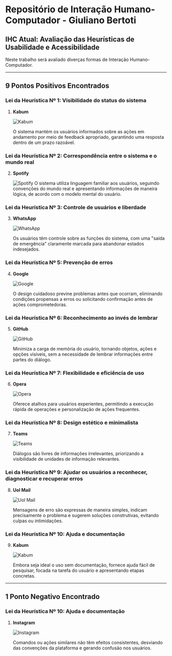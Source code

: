 # Repositório de Interação Humano-Computador - Giuliano Bertoti

## IHC Atual: Avaliação das Heurísticas de Usabilidade e Acessibilidade

Neste trabalho será avaliado diverças formas de Interação Humano-Computador. 

---

## 9 Pontos Positivos Encontrados

### Lei da Heurística Nº 1: Visibilidade do status do sistema

1. **Kabum**

   ![Kabum](./img/1Kabum.jpg)
   
   O sistema mantém os usuários informados sobre as ações em andamento por meio de feedback apropriado, garantindo uma resposta dentro de um prazo razoável.

### Lei da Heurística Nº 2: Correspondência entre o sistema e o mundo real

2. **Spotify**

   ![Spotify](./img/2Spot.jpg)
   O sistema utiliza linguagem familiar aos usuários, seguindo convenções do mundo real e apresentando informações de maneira lógica, de acordo com o modelo mental do usuário.

### Lei da Heurística Nº 3: Controle de usuários e liberdade

3. **WhatsApp**

   ![WhatsApp](./img/3prevencaoWpp.jpeg)
   
   Os usuários têm controle sobre as funções do sistema, com uma "saída de emergência" claramente marcada para abandonar estados indesejados.

### Lei da Heurística Nº 5: Prevenção de erros

4. **Google**

   ![Google](./img/5CEO.jpeg)
   
   O design cuidadoso previne problemas antes que ocorram, eliminando condições propensas a erros ou solicitando confirmação antes de ações comprometedoras.

### Lei da Heurística Nº 6: Reconhecimento ao invés de lembrar

5. **GitHub**

   ![GitHub](./img/6gitHub.jpg)
   
   Minimiza a carga de memória do usuário, tornando objetos, ações e opções visíveis, sem a necessidade de lembrar informações entre partes do diálogo.

### Lei da Heurística Nº 7: Flexibilidade e eficiência de uso

6. **Opera**

   ![Opera](./img/7OPERA.jpg)
   
   Oferece atalhos para usuários experientes, permitindo a execução rápida de operações e personalização de ações frequentes.

### Lei da Heurística Nº 8: Design estético e minimalista

7. **Teams**

   ![Teams](./img/8Teams.jpg)
   
   Diálogos são livres de informações irrelevantes, priorizando a visibilidade de unidades de informação relevantes.

### Lei da Heurística Nº 9: Ajudar os usuários a reconhecer, diagnosticar e recuperar erros

8. **Uol Mail**

   ![Uol Mail](./img/9Outlook.jpg)
   
   Mensagens de erro são expressas de maneira simples, indicam precisamente o problema e sugerem soluções construtivas, evitando culpas ou intimidações.

### Lei da Heurística Nº 10: Ajuda e documentação

9. **Kabum**

   ![Kabum](./img/10AjudaDocKabum.jpg)
   
   Embora seja ideal o uso sem documentação, fornece ajuda fácil de pesquisar, focada na tarefa do usuário e apresentando etapas concretas.

---

## 1 Ponto Negativo Encontrado

### Lei da Heurística Nº 10: Ajuda e documentação

1. **Instagram**

   ![Instagram](./img/4FalhaInstagram.jpg)

   Comandos ou ações similares não têm efeitos consistentes, desviando das convenções da plataforma e gerando confusão nos usuários.
